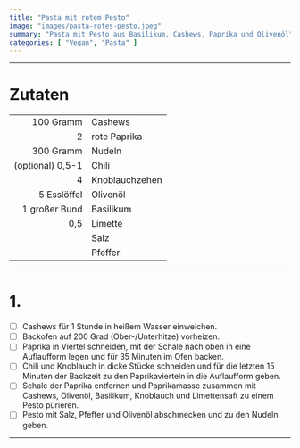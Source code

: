 ```yaml
---
title: "Pasta mit rotem Pesto"
image: "images/pasta-rotes-pesto.jpeg"
summary: "Pasta mit Pesto aus Basilikum, Cashews, Paprika und Olivenöl"
categories: [ "Vegan", "Pasta" ]
---
```


---

# Zutaten

|                  |                |
|-----------------:|:---------------|
|        100 Gramm | Cashews        |
|                2 | rote Paprika   |
|        300 Gramm | Nudeln         |
| (optional) 0,5-1 | Chili          |
|                4 | Knoblauchzehen |
|      5 Esslöffel | Olivenöl       |
|    1 großer Bund | Basilikum      |
|              0,5 | Limette        |
|                  | Salz           |
|                  | Pfeffer        |

---

# 1.

- [ ] Cashews für 1 Stunde in heißem Wasser einweichen.
- [ ] Backofen auf 200 Grad (Ober-/Unterhitze) vorheizen.
- [ ] Paprika in Viertel schneiden, mit der Schale nach oben in eine Auflaufform legen und für 35 Minuten im Ofen
  backen.
- [ ] Chili und Knoblauch in dicke Stücke schneiden und für die letzten 15 Minuten der Backzeit zu den Paprikavierteln
  in die Auflaufform geben.
- [ ] Schale der Paprika entfernen und Paprikamasse zusammen mit Cashews, Olivenöl, Basilikum, Knoblauch und
  Limettensaft zu einem Pesto pürieren.
- [ ] Pesto mit Salz, Pfeffer und Olivenöl abschmecken und zu den Nudeln geben.

---
